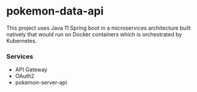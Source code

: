 # pokemon-data-api

This project uses Java 11 Spring boot in a microservices architecture built natively that would run on Docker containers which is orchestrated by Kubernetes.

### Services
- API Gateway
- OAuth2
- pokemon-server-api
